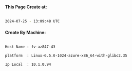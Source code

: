 
   
#### This Page Create at:

```bash

2024-07-25 - 13:09:48 UTC

```

#### Create By Machine:

```bash

Host Name : fv-az847-43

platform  : Linux-6.5.0-1024-azure-x86_64-with-glibc2.35

Ip Local  : 10.1.0.94

```

